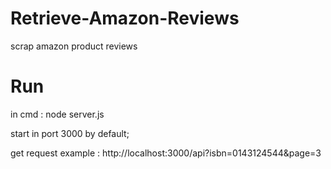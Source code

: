 # Retrieve-Amazon-Reviews
scrap amazon product reviews

# Run
in cmd : node server.js

start in port 3000 by default;

get request example : http://localhost:3000/api?isbn=0143124544&page=3
